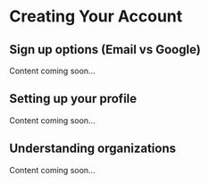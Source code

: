 # Creating Your Account

## Sign up options (Email vs Google)

Content coming soon...

## Setting up your profile

Content coming soon...

## Understanding organizations

Content coming soon...